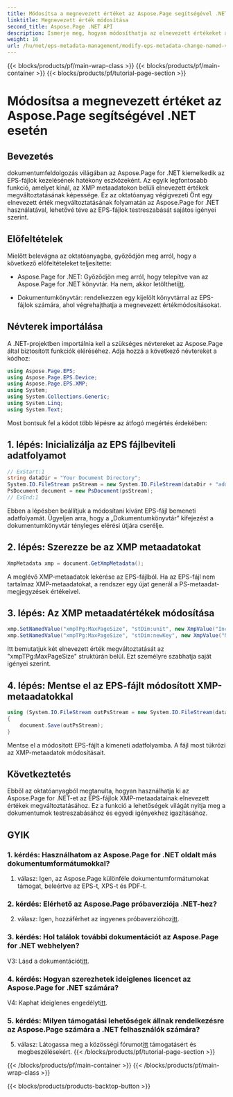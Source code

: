 ```yaml
---
title: Módosítsa a megnevezett értéket az Aspose.Page segítségével .NET esetén
linktitle: Megnevezett érték módosítása
second_title: Aspose.Page .NET API
description: Ismerje meg, hogyan módosíthatja az elnevezett értékeket az EPS-fájlokban az Aspose.Page for .NET segítségével. Testreszabhatja az XMP metaadatokat a személyre szabott dokumentumfeldolgozás érdekében.
weight: 16
url: /hu/net/eps-metadata-management/modify-eps-metadata-change-named-value/
---
```


{{< blocks/products/pf/main-wrap-class >}}
{{< blocks/products/pf/main-container >}}
{{< blocks/products/pf/tutorial-page-section >}}

# Módosítsa a megnevezett értéket az Aspose.Page segítségével .NET esetén

## Bevezetés

dokumentumfeldolgozás világában az Aspose.Page for .NET kiemelkedik az EPS-fájlok kezelésének hatékony eszközeként. Az egyik legfontosabb funkció, amelyet kínál, az XMP metaadatokon belüli elnevezett értékek megváltoztatásának képessége. Ez az oktatóanyag végigvezeti Önt egy elnevezett érték megváltoztatásának folyamatán az Aspose.Page for .NET használatával, lehetővé téve az EPS-fájlok testreszabását sajátos igényei szerint.

## Előfeltételek

Mielőtt belevágna az oktatóanyagba, győződjön meg arról, hogy a következő előfeltételeket teljesítette:

-  Aspose.Page for .NET: Győződjön meg arról, hogy telepítve van az Aspose.Page for .NET könyvtár. Ha nem, akkor letöltheti[itt](https://releases.aspose.com/page/net/).

- Dokumentumkönyvtár: rendelkezzen egy kijelölt könyvtárral az EPS-fájlok számára, ahol végrehajthatja a megnevezett értékmódosításokat.

## Névterek importálása

A .NET-projektben importálnia kell a szükséges névtereket az Aspose.Page által biztosított funkciók eléréséhez. Adja hozzá a következő névtereket a kódhoz:

```csharp
using Aspose.Page.EPS;
using Aspose.Page.EPS.Device;
using Aspose.Page.EPS.XMP;
using System;
using System.Collections.Generic;
using System.Linq;
using System.Text;
```

Most bontsuk fel a kódot több lépésre az átfogó megértés érdekében:

## 1. lépés: Inicializálja az EPS fájlbeviteli adatfolyamot

```csharp
// ExStart:1
string dataDir = "Your Document Directory";
System.IO.FileStream psStream = new System.IO.FileStream(dataDir + "add_named_value_input.eps", System.IO.FileMode.Open, System.IO.FileAccess.Read);
PsDocument document = new PsDocument(psStream);
// ExEnd:1
```

Ebben a lépésben beállítjuk a módosítani kívánt EPS-fájl bemeneti adatfolyamát. Ügyeljen arra, hogy a „Dokumentumkönyvtár” kifejezést a dokumentumkönyvtár tényleges elérési útjára cserélje.

## 2. lépés: Szerezze be az XMP metaadatokat

```csharp
XmpMetadata xmp = document.GetXmpMetadata();
```

A meglévő XMP-metaadatok lekérése az EPS-fájlból. Ha az EPS-fájl nem tartalmaz XMP-metaadatokat, a rendszer egy újat generál a PS-metaadat-megjegyzések értékeivel.

## 3. lépés: Az XMP metaadatértékek módosítása

```csharp
xmp.SetNamedValue("xmpTPg:MaxPageSize", "stDim:unit", new XmpValue("Inches"));
xmp.SetNamedValue("xmpTPg:MaxPageSize", "stDim:newKey", new XmpValue("NewValue"));
```

Itt bemutatjuk két elnevezett érték megváltoztatását az "xmpTPg:MaxPageSize" struktúrán belül. Ezt személyre szabhatja saját igényei szerint.

## 4. lépés: Mentse el az EPS-fájlt módosított XMP-metaadatokkal

```csharp
using (System.IO.FileStream outPsStream = new System.IO.FileStream(dataDir + "change_named_value_output.eps", System.IO.FileMode.Create, System.IO.FileAccess.Write))
{
    document.Save(outPsStream);
}
```

Mentse el a módosított EPS-fájlt a kimeneti adatfolyamba. A fájl most tükrözi az XMP-metaadatok módosításait.

## Következtetés

Ebből az oktatóanyagból megtanulta, hogyan használhatja ki az Aspose.Page for .NET-et az EPS-fájlok XMP-metaadatainak elnevezett értékek megváltoztatásához. Ez a funkció a lehetőségek világát nyitja meg a dokumentumok testreszabásához és egyedi igényekhez igazításához.

## GYIK

### 1. kérdés: Használhatom az Aspose.Page for .NET oldalt más dokumentumformátumokkal?

1. válasz: Igen, az Aspose.Page különféle dokumentumformátumokat támogat, beleértve az EPS-t, XPS-t és PDF-t.

### 2. kérdés: Elérhető az Aspose.Page próbaverziója .NET-hez?

 2. válasz: Igen, hozzáférhet az ingyenes próbaverzióhoz[itt](https://releases.aspose.com/).

### 3. kérdés: Hol találok további dokumentációt az Aspose.Page for .NET webhelyen?

 V3: Lásd a dokumentációt[itt](https://reference.aspose.com/page/net/).

### 4. kérdés: Hogyan szerezhetek ideiglenes licencet az Aspose.Page for .NET számára?

 V4: Kaphat ideiglenes engedélyt[itt](https://purchase.aspose.com/temporary-license/).

### 5. kérdés: Milyen támogatási lehetőségek állnak rendelkezésre az Aspose.Page számára a .NET felhasználók számára?

 5. válasz: Látogassa meg a közösségi fórumot[itt](https://forum.aspose.com/c/page/39) támogatásért és megbeszélésekért.
{{< /blocks/products/pf/tutorial-page-section >}}

{{< /blocks/products/pf/main-container >}}
{{< /blocks/products/pf/main-wrap-class >}}

{{< blocks/products/products-backtop-button >}}
